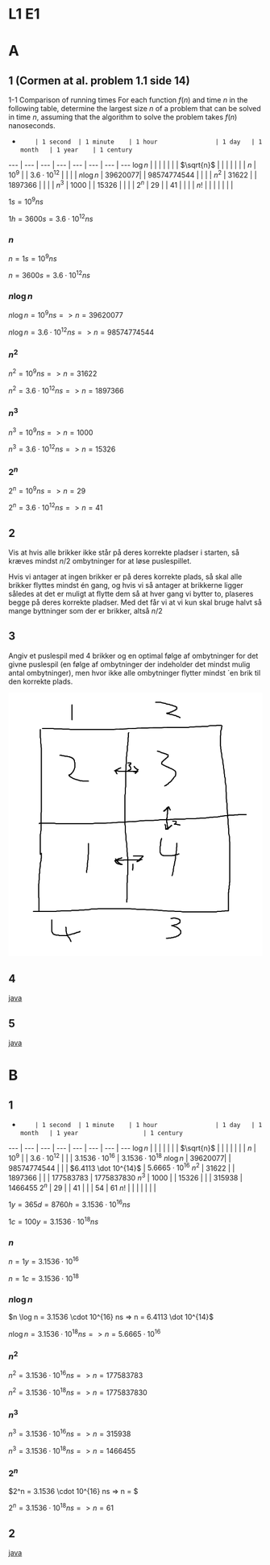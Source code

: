 # L1 E1

# A

## 1 (Cormen at al. problem 1.1 side 14)

1-1 Comparison of running times
For each function $f (n)$ and time $n$ in the following table, determine the largest
size $n$ of a problem that can be solved in time $n$, assuming that the algorithm to
solve the problem takes $f (n)$ nanoseconds.

  -         | 1 second  | 1 minute    | 1 hour                | 1 day   | 1 month   | 1 year    | 1 century  
---         | ---       | ---         | ---                   | ---     | ---       | ---       | --- 
$\log n$    |           |             |                       |         |           |           |
$\sqrt{n}$  |           |             |                       |         |           |           |
$n$         | $10^9$    |             | $3.6 \cdot 10^{12}$   |         |           |           |
$n\log n$   | $39620077$|             | $98574774544$         |         |           |           |
$n^2$       | $31622$   |             | $1897366$             |         |           |           |
$n^3$       | $1000$    |             | $15326$               |         |           |           |
$2^n$       | $29$      |             | $41$                  |         |           |           |
$n!$        |           |             |                       |         |           |           |

$1 s = 10^9 ns$

$1 h = 3600 s = 3.6 \cdot 10^{12} ns$ 

### $n$

$n = 1s = 10^9 ns$

$n = 3600s = 3.6 \cdot 10^{12} ns$

### $n \log n$

$n \log n = 10^9 ns => n = 39620077$

$n \log n = 3.6 \cdot 10^{12} ns => n = 98574774544$

### $n^2$

$n^2 = 10^9 ns => n = 31622$

$n^2 = 3.6 \cdot 10^{12} ns => n = 1897366$

### $n^3$

$n^3 = 10^9 ns => n = 1000$

$n^3 = 3.6 \cdot 10^{12} ns => n = 15326$

### $2^n$

$2^n = 10^9 ns => n = 29$

$2^n = 3.6 \cdot 10^{12} ns => n = 41$

## 2

Vis at hvis alle brikker ikke står på deres korrekte pladser i starten, så kræves mindst
$n/2$ ombytninger for at løse puslespillet.

Hvis vi antager at ingen brikker er på deres korrekte plads, så skal alle brikker flyttes mindst én gang, og hvis vi så antager at brikkerne ligger således at det er muligt at flytte dem så at hver gang vi bytter to, plaseres begge på deres korrekte pladser. Med det får vi at vi kun skal bruge halvt så mange byttninger som der er brikker, altså $n/2$

## 3

Angiv et puslespil med 4 brikker og en optimal følge af ombytninger for det givne
puslespil (en følge af ombytninger der indeholder det mindst mulig antal ombytninger),
men hvor ikke alle ombytninger flytter mindst ´en brik til den korrekte plads.

![img](Udklip.PNG)

## 4

[java](java/E1.java)

## 5

[java](java/E1.java)


# B

## 1

  -         | 1 second  | 1 minute    | 1 hour                | 1 day   | 1 month   | 1 year                  | 1 century  
---         | ---       | ---         | ---                   | ---     | ---       | ---                     | --- 
$\log n$    |           |             |                       |         |           |                         |
$\sqrt{n}$  |           |             |                       |         |           |                         |
$n$         | $10^9$    |             | $3.6 \cdot 10^{12}$   |         |           | $3.1536 \cdot 10^{16}$  | $3.1536 \cdot 10^{18}$
$n\log n$   | $39620077$|             | $98574774544$         |         |           | $6.4113 \dot 10^{14}$   | $5.6665 \cdot 10^{16}$
$n^2$       | $31622$   |             | $1897366$             |         |           | $177583783$             | $1775837830$
$n^3$       | $1000$    |             | $15326$               |         |           | $315938$                | $1466455$
$2^n$       | $29$      |             | $41$                  |         |           | $54$                    | $61$
$n!$        |           |             |                       |         |           |                         |


$1 y = 365 d = 8760 h = 3.1536 \cdot 10^{16} ns$

$1 c = 100 y = 3.1536 \cdot 10^{18} ns$ 

### $n$

$n = 1 y = 3.1536 \cdot 10^{16}$

$n = 1 c = 3.1536 \cdot 10^{18}$

### $n \log n$

$n \log n = 3.1536 \cdot 10^{16} ns => n = 6.4113 \dot 10^{14}$

$n \log n = 3.1536 \cdot 10^{18} ns => n = 5.6665 \cdot 10^{16}$

### $n^2$

$n^2 = 3.1536 \cdot 10^{16} ns => n = 177583783$

$n^2 = 3.1536 \cdot 10^{18} ns => n = 1775837830$

### $n^3$

$n^3 = 3.1536 \cdot 10^{16} ns => n = 315938$

$n^3 = 3.1536 \cdot 10^{18} ns => n = 1466455$

### $2^n$

$2^n = 3.1536 \cdot 10^{16} ns => n = $

$2^n = 3.1536 \cdot 10^{18} ns => n = 61$

## 2

[java](java/E1.java)
